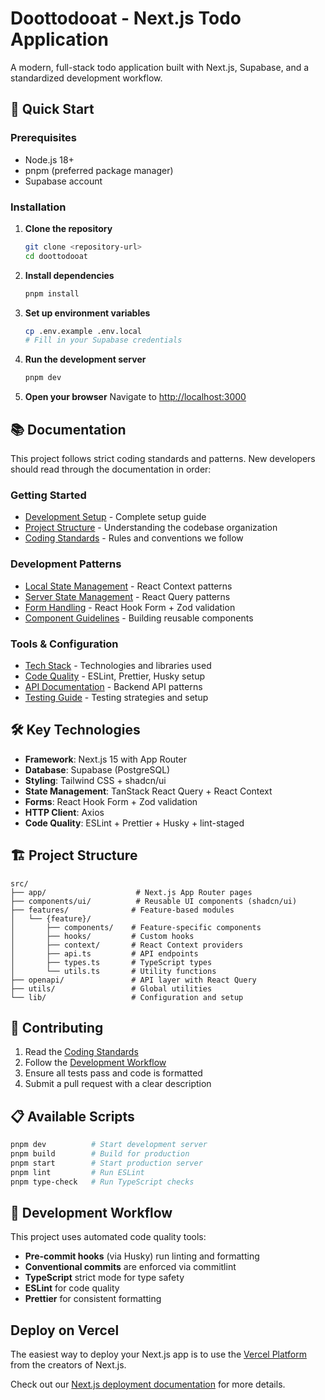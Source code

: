 # Doottodooat - Next.js Todo Application

A modern, full-stack todo application built with Next.js, Supabase, and a standardized development workflow.

## 🚀 Quick Start

### Prerequisites

- Node.js 18+
- pnpm (preferred package manager)
- Supabase account

### Installation

1. **Clone the repository**

   ```bash
   git clone <repository-url>
   cd doottodooat
   ```

2. **Install dependencies**

   ```bash
   pnpm install
   ```

3. **Set up environment variables**

   ```bash
   cp .env.example .env.local
   # Fill in your Supabase credentials
   ```

4. **Run the development server**

   ```bash
   pnpm dev
   ```

5. **Open your browser**
   Navigate to [http://localhost:3000](http://localhost:3000)

## 📚 Documentation

This project follows strict coding standards and patterns. New developers should read through the documentation in order:

### Getting Started

- [Development Setup](./docs/development-setup.md) - Complete setup guide
- [Project Structure](./docs/project-structure.md) - Understanding the codebase organization
- [Coding Standards](./docs/coding-standards.md) - Rules and conventions we follow

### Development Patterns

- [Local State Management](./docs/local-state-management-pattern.md) - React Context patterns
- [Server State Management](./docs/server-state-management-pattern.md) - React Query patterns
- [Form Handling](./docs/form-handling-pattern.md) - React Hook Form + Zod validation
- [Component Guidelines](./docs/component-guidelines.md) - Building reusable components

### Tools & Configuration

- [Tech Stack](./docs/tech-stack.md) - Technologies and libraries used
- [Code Quality](./docs/code-quality.md) - ESLint, Prettier, Husky setup
- [API Documentation](./docs/api-documentation.md) - Backend API patterns
- [Testing Guide](./docs/testing-guide.md) - Testing strategies and setup

## 🛠️ Key Technologies

- **Framework**: Next.js 15 with App Router
- **Database**: Supabase (PostgreSQL)
- **Styling**: Tailwind CSS + shadcn/ui
- **State Management**: TanStack React Query + React Context
- **Forms**: React Hook Form + Zod validation
- **HTTP Client**: Axios
- **Code Quality**: ESLint + Prettier + Husky + lint-staged

## 🏗️ Project Structure

```
src/
├── app/                    # Next.js App Router pages
├── components/ui/          # Reusable UI components (shadcn/ui)
├── features/              # Feature-based modules
│   └── {feature}/
│       ├── components/    # Feature-specific components
│       ├── hooks/         # Custom hooks
│       ├── context/       # React Context providers
│       ├── api.ts         # API endpoints
│       ├── types.ts       # TypeScript types
│       └── utils.ts       # Utility functions
├── openapi/               # API layer with React Query
├── utils/                 # Global utilities
└── lib/                   # Configuration and setup
```

## 🤝 Contributing

1. Read the [Coding Standards](./docs/coding-standards.md)
2. Follow the [Development Workflow](./docs/development-workflow.md)
3. Ensure all tests pass and code is formatted
4. Submit a pull request with a clear description

## 📋 Available Scripts

```bash
pnpm dev          # Start development server
pnpm build        # Build for production
pnpm start        # Start production server
pnpm lint         # Run ESLint
pnpm type-check   # Run TypeScript checks
```

## 🔧 Development Workflow

This project uses automated code quality tools:

- **Pre-commit hooks** (via Husky) run linting and formatting
- **Conventional commits** are enforced via commitlint
- **TypeScript** strict mode for type safety
- **ESLint** for code quality
- **Prettier** for consistent formatting

## Deploy on Vercel

The easiest way to deploy your Next.js app is to use the [Vercel Platform](https://vercel.com/new?utm_medium=default-template&filter=next.js&utm_source=create-next-app&utm_campaign=create-next-app-readme) from the creators of Next.js.

Check out our [Next.js deployment documentation](https://nextjs.org/docs/app/building-your-application/deploying) for more details.
